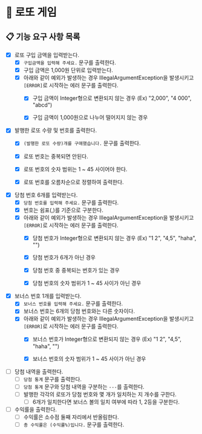 # 🤑 로또 게임

## 📋 기능 요구 사항 목록

- [X] 로또 구입 금액을 입력받는다.
    - [X] `구입금액을 입력해 주세요.` 문구를 출력한다.
    - [X] 구입 금액은 1,000원 단위로 입력받는다.
    - [X] 아래와 같이 예외가 발생하는 경우 IllegalArgumentException을 발생시키고 `[ERROR]`로 시작하는 에러 문구를 출력한다.
        - [X] 구입 금액이 Integer형으로 변환되지 않는 경우 (Ex) "2,000", "4 000", "abcd")
        - [X] 구입 금액이 1,000원으로 나누어 떨어지지 않는 경우


- [X] 발행한 로또 수량 및 번호를 출력한다.
    - [X] `(발행한 로또 수량)개를 구매했습니다.` 문구를 출력한다.
    - [X] 로또 번호는 중복되면 안된다.
    - [X] 로또 번호의 숫자 범위는 1 ~ 45 사이어야 한다.
    - [X] 로또 번호를 오름차순으로 정렬하여 출력한다.


- [X] 당첨 번호 6개를 입력받는다.
    - [X] `당첨 번호를 입력해 주세요.` 문구를 출력한다.
    - [X] 번호는 쉼표(,)를 기준으로 구분한다.
    - [X] 아래와 같이 예외가 발생하는 경우 IllegalArgumentException을 발생시키고 `[ERROR]`로 시작하는 에러 문구를 출력한다.
        - [X] 당첨 번호가 Integer형으로 변환되지 않는 경우 (Ex) "1 2", "4,5", "haha", "")
        - [X] 당첨 번호가 6개가 아닌 경우
        - [X] 당첨 번호 중 중복되는 번호가 있는 경우
        - [X] 당첨 번호의 숫자 범위가 1 ~ 45 사이가 아닌 경우


- [X] 보너스 번호 1개를 입력받는다.
    - [X] `보너스 번호를 입력해 주세요.` 문구를 출력한다.
    - [X] 보너스 번호는 6개의 당첨 번호와는 다른 숫자이다.
    - [X] 아래와 같이 예외가 발생하는 경우 IllegalArgumentException을 발생시키고 `[ERROR]`로 시작하는 에러 문구를 출력한다.
        - [X] 보너스 번호가 Integer형으로 변환되지 않는 경우 (Ex) "1 2", "4,5", "haha", "")
        - [X] 보너스 번호의 숫자 범위가 1 ~ 45 사이가 아닌 경우


- [ ] 당첨 내역을 출력한다.
    - [ ] `당첨 통계` 문구를 출력한다.
    - [ ] `당첨 통계` 문구와 당첨 내역을 구분하는 `---`를 출력한다.
    - [ ] 발행한 각각의 로또가 당첨 번호와 몇 개가 일치하는 지 개수를 구한다.
        - [ ] 6개가 일치한다면 보너스 볼의 일치 여부에 따라 1, 2등을 구분한다.
- [ ] 수익률을 출력한다.
    - [ ] 수익률은 소수점 둘째 자리에서 반올림한다.
    - [ ] `총 수익률은 (수익률%)입니다.` 문구를 출력한다.
